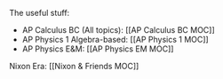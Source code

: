 The useful stuff:

- AP Calculus BC (All topics): [[AP Calculus BC MOC]]
- AP Physics 1 Algebra-based: [[AP Physics 1 MOC]]
- AP Physics E&M: [[AP Physics EM MOC]]

Nixon Era: [[Nixon & Friends MOC]]
